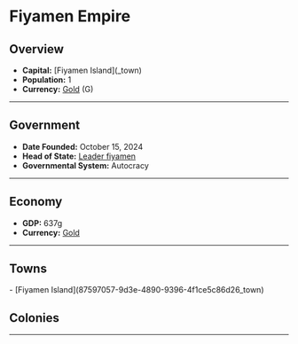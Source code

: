 <!--UNDEDITED FILE, remove this entire line if this file has been edited!-->
# <!--NAME-->Fiyamen Empire<!--NAME-->

## Overview

- **Capital:** <!--CAPITAL_LINK-->[Fiyamen Island](<none>_town)<!--CAPITAL_LINK-->
- **Population:** <!--POPULATION-->1<!--POPULATION-->
- **Currency:** <!--CURRENCY_LINK-->[Gold](Gold_currency)<!--CURRENCY_LINK--> (<!--CURRENCY_ABV-->G<!--CURRENCY_ABV-->)

---

## Government

- **Date Founded:** <!--FOUNDED-->October 15, 2024<!--FOUNDED-->
- **Head of State:** <!--LEADER_TITLE_LINK-->[Leader fiyamen](fiyamen_user)<!--LEADER_TITLE_LINK-->
- **Governmental System:** <!--GOVERNMENT-->Autocracy<!--GOVERNMENT-->

---

## Economy

- **GDP:** <!--GDP-->637g<!--GDP-->
- **Currency:** <!--CURRENCY_LINK-->[Gold](Gold_currency)<!--CURRENCY_LINK-->

---

## Towns

<!--TOWNS-->- [Fiyamen Island](87597057-9d3e-4890-9396-4f1ce5c86d26_town)<!--TOWNS-->

## Colonies

<!--COLONIES--><!--COLONIES-->

---
